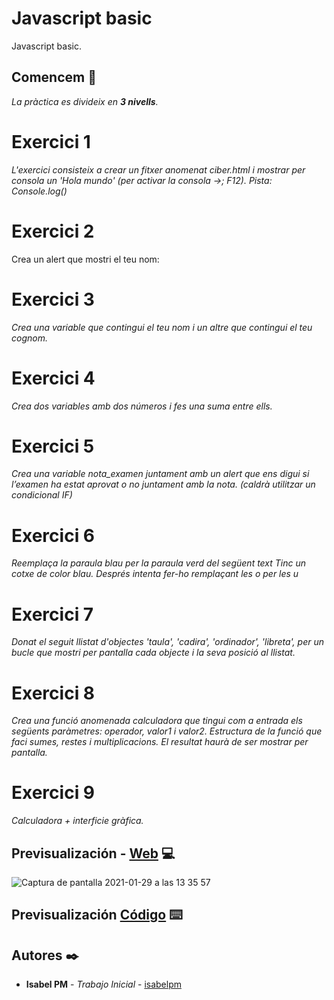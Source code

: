 # Javascript basic

Javascript basic.

## Comencem 🚀

_La pràctica es divideix en **3 nivells**._

# Exercici 1
_L'exercici consisteix a crear un fitxer anomenat ciber.html i mostrar per consola un 'Hola mundo' (per activar la consola ->; F12). Pista: Console.log()_

# Exercici 2
Crea un alert que mostri el teu nom:

# Exercici 3
_Crea una variable que contingui el teu nom i un altre que contingui el teu cognom._

# Exercici 4
_Crea dos variables amb dos números i fes una suma entre ells._

# Exercici 5
_Crea una variable nota_examen juntament amb un alert que ens digui si l’examen ha estat aprovat o no juntament amb la nota. (caldrà utilitzar un condicional IF)_

# Exercici 6
_Reemplaça la paraula blau per la paraula verd del següent text Tinc un cotxe de color blau. Després intenta fer-ho remplaçant les o per les u_

# Exercici 7
_Donat el seguit llistat d'objectes 'taula', 'cadira', 'ordinador', 'libreta', per un bucle que mostri per pantalla cada objecte i la seva posició al llistat._

# Exercici 8
_Crea una funció anomenada calculadora que tingui com a entrada els següents paràmetres: operador, valor1 i valor2. 
Estructura de la funció que faci sumes, restes i multiplicacions. El resultat haurà de ser mostrar per pantalla._

# Exercici 9
_Calculadora + interficie gràfica._

## Previsualización - [Web](https://cnh95.csb.app/) 💻
![Captura de pantalla 2021-01-29 a las 13 35 57](https://user-images.githubusercontent.com/67895734/106276074-42e59e80-6237-11eb-8491-d3ffda8e3e50.png)

## Previsualización [Código](https://codesandbox.io/s/sprint3calculadora-cnh95) ⌨️

## Autores ✒️

* **Isabel PM** - *Trabajo Inicial* - [isabelpm](https://github.com/isabelpm)
